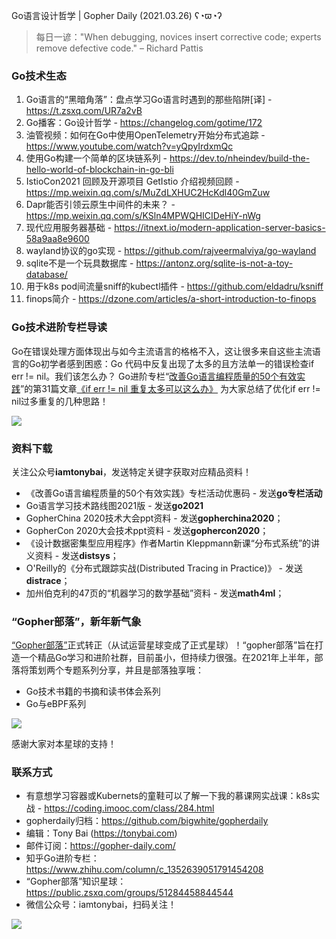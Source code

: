 Go语言设计哲学 | Gopher Daily (2021.03.26) ʕ◔ϖ◔ʔ

>每日一谚："When debugging, novices insert corrective code; experts remove defective code." – Richard Pattis

### Go技术生态

1. Go语言的“黑暗角落”：盘点学习Go语言时遇到的那些陷阱[译] - https://t.zsxq.com/UR7a2vB
2. Go播客：Go设计哲学 - https://changelog.com/gotime/172
3. 油管视频：如何在Go中使用OpenTelemetry开始分布式追踪 - https://www.youtube.com/watch?v=yQpyIrdxmQc
4. 使用Go构建一个简单的区块链系列 - https://dev.to/nheindev/build-the-hello-world-of-blockchain-in-go-bli
5. IstioCon2021 回顾及开源项目 GetIstio 介绍视频回顾 - https://mp.weixin.qq.com/s/MuZdLXHUC2HcKdl40GmZuw
6. Dapr能否引领云原生中间件的未来？ - https://mp.weixin.qq.com/s/KSln4MPWQHICIDeHiY-nWg
7. 现代应用服务器基础 - https://itnext.io/modern-application-server-basics-58a9aa8e9600
8. wayland协议的go实现 - https://github.com/rajveermalviya/go-wayland
9. sqlite不是一个玩具数据库 - https://antonz.org/sqlite-is-not-a-toy-database/
10. 用于k8s pod间流量sniff的kubectl插件 - https://github.com/eldadru/ksniff
11. finops简介 - https://dzone.com/articles/a-short-introduction-to-finops


### Go技术进阶专栏导读

Go在错误处理方面体现出与如今主流语言的格格不入，这让很多来自这些主流语言的Go初学者感到困惑：Go 代码中反复出现了太多的且方法单一的错误检查if err != nil。我们该怎么办？ Go进阶专栏“[改善Go语⾔编程质量的50个有效实践](https://mp.weixin.qq.com/s/RThCEQOdytQxwrMP7XRTRw)”的第31篇文章[《if err != nil 重复太多可以这么办》](https://www.imooc.com/read/87/article/2434) 为大家总结了优化if err != nil过多重复的几种思路！

![](http://image.tonybai.com/img/202011/go-column-pgo-with-qr-and-text.png)


### 资料下载

关注公众号**iamtonybai**，发送特定关键字获取对应精品资料！

* 《改善Go语⾔编程质量的50个有效实践》专栏活动优惠码 - 发送**go专栏活动**
* Go语言学习技术路线图2021版 - 发送**go2021**
* GopherChina 2020技术大会ppt资料 - 发送**gopherchina2020**；
* GopherCon 2020大会技术ppt资料 - 发送**gophercon2020**；
* 《设计数据密集型应用程序》作者Martin Kleppmann新课“分布式系统”的讲义资料 - 发送**distsys**；
* O'Reilly的《分布式跟踪实战(Distributed Tracing in Practice)》 - 发送**distrace**；
* 加州伯克利的47页的“机器学习的数学基础”资料 - 发送**math4ml**；

### “Gopher部落”，新年新气象

[“Gopher部落”](https://mp.weixin.qq.com/s/jUqAL7hf2GmMun64BJufEA)正式转正（从试运营星球变成了正式星球）！“gopher部落”旨在打造一个精品Go学习和进阶社群，目前虽小，但持续力很强。在2021年上半年，部落将策划两个专题系列分享，并且是部落独享哦：

* Go技术书籍的书摘和读书体会系列
* Go与eBPF系列

![](http://image.tonybai.com/img/202103/gopher-tribe-zsxq-card.png)

感谢大家对本星球的支持！

### 联系方式

* 有意想学习容器或Kubernets的童鞋可以了解一下我的慕课网实战课：k8s实战 - https://coding.imooc.com/class/284.html
* gopherdaily归档：https://github.com/bigwhite/gopherdaily
* 编辑：Tony Bai (https://tonybai.com)
* 邮件订阅：https://gopher-daily.com/
* 知乎Go进阶专栏：https://www.zhihu.com/column/c_1352639051791454208
* “Gopher部落”知识星球：https://public.zsxq.com/groups/51284458844544
* 微信公众号：iamtonybai，扫码关注！

![](http://image.tonybai.com/img/202011/qrcode_for_iamtonybai.jpg)
